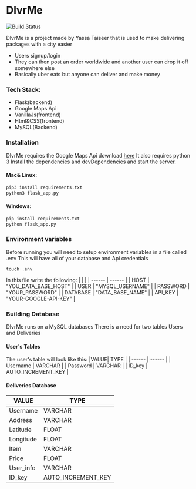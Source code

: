 # DlvrMe


[![Build Status](https://travis-ci.org/joemccann/dillinger.svg?branch=master)](https://travis-ci.org/joemccann/dillinger)

DlvrMe is a project made by Yassa Taiseer that is used to make delivering packages with a city easier
  - Users signup/login
  - They can then post an order worldwide and another user can drop it off somewhere else
  - Basically uber eats but anyone can deliver and make money

### Tech Stack:

  - Flask(backend)
  - Google Maps Api
  - VanillaJs(frontend)
  - Html&CSS(frontend)
  - MySQL(Backend)



### Installation

DlvrMe requires the Google Maps Api download [here](https://developers.google.com/maps/documentation)
It also requires python 3
Install the dependencies and devDependencies and start the server.
#### Mac& Linux:
```sh
pip3 install requirements.txt
python3 flask_app.py
```

#### Windows:
```sh
pip install requirements.txt
python flask_app.py
```

### Environment variables
Before running you will need to setup environment variables in a file called .env
This will have all of your database and Api credentials
```
touch .env
```
In this file write the following:
|   |  |
| ------ | ------ |
| HOST | "YOU_DATA_BASE_HOST" |
| USER | "MYSQL_USERNAME" |
| PASSWORD | "YOUR_PASSWORD" |
| DATABASE | "DATA_BASE_NAME" |
| API_KEY | "YOUR-GOOGLE-API-KEY" |

### Building Database
DlvrMe runs on a MySQL databases
There is a need for two tables Users and Deliveries

#### User's Tables
The user's table will look like this:
|VALUE| TYPE  |
| ------ | ------ |
| Username | VARCHAR |
| Password | VARCHAR |
| ID_key | AUTO_INCREMENT_KEY |

#### Deliveries Database
| VALUE  | TYPE |
| ------ | ------ |
| Username | VARCHAR |
| Address | VARCHAR |
| Latitude | FLOAT |
| Longitude | FLOAT |
| Item | VARCHAR |
| Price | FLOAT |
| User_info | VARCHAR |
| ID_key | AUTO_INCREMENT_KEY |
